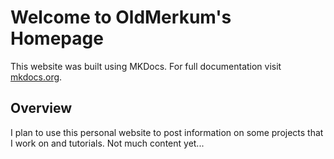 # Welcome to OldMerkum's Homepage

This website was built using MKDocs.
For full documentation visit [mkdocs.org](https://mkdocs.org).

## Overview

I plan to use this personal website to post information on some projects
that I work on and tutorials. Not much content yet...
